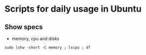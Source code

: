 # Scripts for daily usage in Ubuntu

## Show specs
- memory, cpu and disks
```
sudo lshw -short -C memory ; lscpu ; df
```




